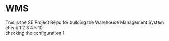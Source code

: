 # WMS
This is the SE Project Repo for building the Warehouse Management System
check 1 2 3 4 5 10  
checking the configuration
1

